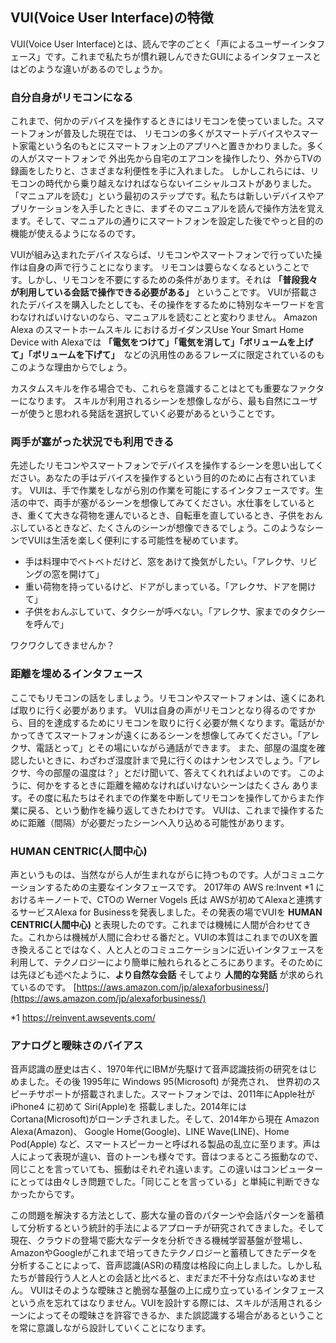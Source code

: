 ## VUI(Voice User Interface)の特徴
VUI(Voice User Interface)とは、読んで字のごとく「声によるユーザーインタフェース」です。これまで私たちが慣れ親しんできたGUIによるインタフェースとはどのような違いがあるのでしょうか。

### 自分自身がリモコンになる
これまで、何かのデバイスを操作するときにはリモコンを使っていました。スマートフォンが普及した現在では、
リモコンの多くがスマートデバイスやスマート家電という名のもとにスマートフォン上のアプリへと置きかわりました。多くの人がスマートフォンで
外出先から自宅のエアコンを操作したり、外からTVの録画をしたりと、さまざまな利便性を手に入れました。
しかしこれらには、リモコンの時代から乗り越えなければならないイニシャルコストがありました。「マニュアルを読む」という最初のステップです。私たちは新しいデバイスやアプリケーションを入手したときに、まずそのマニュアルを読んで操作方法を覚えます。そして、マニュアルの通りにスマートフォンを設定した後でやっと目的の機能が使えるようになるのです。

VUIが組み込まれたデバイスならば、リモコンやスマートフォンで行っていた操作は自身の声で行うことになります。
リモコンは要らなくなるということです。しかし、リモコンを不要にするための条件があります。それは **「普段我々が利用している会話で操作できる必要がある」** ということです。
VUIが搭載されたデバイスを購入したとしても、その操作をするために特別なキーワードを言わなければいけないのなら、マニュアルを読むことと変わりません。
Amazon Alexa のスマートホームスキル におけるガイダンスUse Your Smart Home Device with Alexaでは **「電気をつけて」「電気を消して」「ボリュームを上げて」「ボリュームを下げて」**　などの汎用性のあるフレーズに限定されているのもこのような理由からでしょう。

カスタムスキルを作る場合でも、これらを意識することはとても重要なファクターになります。
スキルが利用されるシーンを想像しながら、最も自然にユーザーが使うと思われる発話を選択していく必要があるということです。


### 両手が塞がった状況でも利用できる
先述したリモコンやスマートフォンでデバイスを操作するシーンを思い出してください。あなたの手はデバイスを操作するという目的のために占有されています。
VUIは、手で作業をしながら別の作業を可能にするインタフェースです。生活の中で、両手が塞がるシーンを想像してみてください。水仕事をしているとき、重くて大きな荷物を運んでいるとき、自転車を直しているとき、子供をおんぶしているときなど、たくさんのシーンが想像できるでしょう。このようなシーンでVUIは生活を楽しく便利にする可能性を秘めています。

- 手は料理中でベトベトだけど、窓をあけて換気がしたい。「アレクサ、リビングの窓を開けて」
- 重い荷物を持っているけど、ドアがしまっている。「アレクサ、ドアを開けて」
- 子供をおんぶしていて、タクシーが呼べない。「アレクサ、家までのタクシーを呼んで」

ワクワクしてきませんか？

### 距離を埋めるインタフェース
ここでもリモコンの話をしましょう。リモコンやスマートフォンは、遠くにあれば取りに行く必要があります。
VUIは自身の声がリモコンとなり得るのですから、目的を達成するためにリモコンを取りに行く必要が無くなります。電話がかかってきてスマートフォンが遠くにあるシーンを想像してみてください。「アレクサ、電話とって」とその場にいながら通話ができます。
また、部屋の温度を確認したいときに、わざわざ湿度計まで見に行くのはナンセンスでしょう。「アレクサ、今の部屋の温度は？」とだけ聞いて、答えてくれればよいのです。
このように、何かをするときに距離を縮めなければいけないシーンはたくさん
あります。その度に私たちはそれまでの作業を中断してリモコンを操作してからまた作業に戻る、という動作を繰り返してきたわけです。
VUIは、これまで操作するために距離（間隔）が必要だったシーンへ入り込める可能性があります。

### HUMAN CENTRIC(人間中心)
声というものは、当然ながら人が生まれながらに持つものです。人がコミュニケーションするための主要なインタフェースです。
2017年の AWS re:Invent \*1 におけるキーノートで、CTOの Werner Vogels 氏は AWSが初めてAlexaと連携するサービスAlexa for Businessを発表しました。その発表の場でVUIを **HUMAN CENTRIC(人間中心)** と表現したのです。これまでは機械に人間が合わせてきた。これからは機械が人間に合わせる番だと。VUIの本質はこれまでのUXを置き換えることではなく、人と人とのコミュニケーションに近いインタフェースを利用して、テクノロジーにより簡単に触れられるところにあります。そのためには先ほども述べたように、**より自然な会話** そしてより **人間的な発話** が求められているのです。
[https://aws.amazon.com/jp/alexaforbusiness/](https://aws.amazon.com/jp/alexaforbusiness/)

\*1 https://reinvent.awsevents.com/


### アナログと曖昧さのバイアス
音声認識の歴史は古く、1970年代にIBMが先駆けて音声認識技術の研究をはじめました。その後 1995年に Windows 95(Microsoft) が発売され、
世界初のスピーチサポートが搭載されました。スマートフォンでは、2011年にApple社が iPhone4 に初めて Siri(Apple)を
搭載しました。2014年には Cortana(Microsoft)がローンチされました。そして、2014年から現在 Amazon Alexa(Amazon)、
Google Home(Google)、LINE Wave(LINE)、Home Pod(Apple) など、スマートスピーカーと呼ばれる製品の乱立に至ります。声は人によって表現が違い、音のトーンも様々です。音はつまるところ振動なので、同じことを言っていても、振動はそれぞれ違います。この違いはコンピューターにとっては由々しき問題でした。「同じことを言っている」と単純に判断できなかったからです。

この問題を解決する方法として、膨大な量の音のパターンや会話パターンを蓄積して分析するという統計的手法によるアプローチが研究されてきました。そして現在、クラウドの登場で膨大なデータを分析できる機械学習基盤が登場し、AmazonやGoogleがこれまで培ってきたテクノロジーと蓄積してきたデータを分析することによって、音声認識(ASR)の精度は格段に向上しました。しかし私たちが普段行う人と人との会話と比べると、まだまだ不十分な点はいなめません。
VUIはそのような曖昧さと脆弱な基盤の上に成り立っているインタフェースという点を忘れてはなりません。VUIを設計する際には、スキルが活用されるシーンによってその曖昧さを許容できるか、また誤認識する場合があるということを常に意識しながら設計していくことになります。
